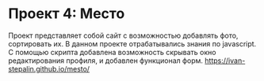# Проект 4: Место

Проект представляет собой сайт с возможностью добавлять фото, сортировать их. В данном проекте отрабатывались знания по javascript. С помощью скрипта добавлена возможность скрывать окно редактирования профиля, и добавлен функционал форм.
https://ivan-stepalin.github.io/mesto/
